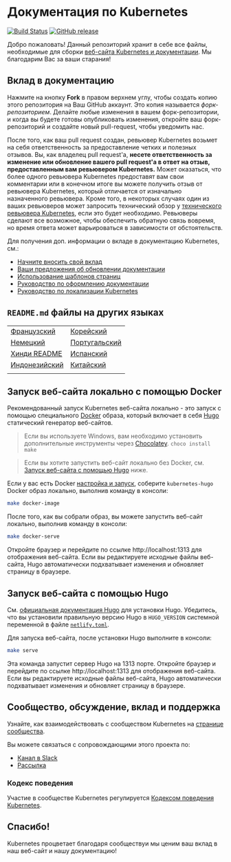 # Документация по Kubernetes

[![Build Status](https://api.travis-ci.org/kubernetes/website.svg?branch=master)](https://travis-ci.org/kubernetes/website)
[![GitHub release](https://img.shields.io/github/release/kubernetes/website.svg)](https://github.com/kubernetes/website/releases/latest)

Добро пожаловать! Данный репозиторий хранит в себе все файлы, необходимые для сборки [веб-сайта Kubernetes и документации](https://kubernetes.io/). Мы благодарим Вас за ваши старания!

## Вклад в документацию

Нажмите на кнопку **Fork** в правом верхнем углу, чтобы создать копию этого репозитория на Ваш GitHub аккаунт. Это копия называется *форк-репозиторием*. Делайте любые изменения в вашем форк-репозитории, и когда вы будете готовы опубликовать изменения, откройте ваш форк-репозиторий и создайте новый pull-request, чтобы уведомить нас.

После того, как ваш pull request создан, ревьювер Kubernetes возьмет на себя ответственность за предоставление четких и полезных отзывов. Вы, как владелец pull request'а, **несете ответственность за изменение или обновление вашего pull request'а в ответ на отзыв, предоставленным вам ревьювером Kubernetes.** Может оказаться, что более одного ревьювера Kubernetes предоставят вам свои комментарии или в конечном итоге вы можете получить отзыв от ревьювера Kubernetes, который отличается от изначально назначенного ревьювера. Кроме того, в некоторых случаях один из ваших ревьюверов может запросить технический обзор у [технического ревьювера Kubernetes](https://github.com/kubernetes/website/wiki/Tech-reviewers), если это будет необходимо. Ревьюверы сделают все возможное, чтобы обеспечить обратную связь вовремя, но время ответа может варьироваться в зависимости от обстоятельств.

Для получения доп. информации о вкладе в документацию Kubernetes, см.:

* [Начните вносить свой вклад](https://kubernetes.io/docs/contribute/start/)
* [Ваши предложения об обновлении документации](http://kubernetes.io/docs/contribute/intermediate#view-your-changes-locally)
* [Использование шаблонов страниц](http://kubernetes.io/docs/contribute/style/page-templates/)
* [Руководство по оформлению документации](http://kubernetes.io/docs/contribute/style/style-guide/)
* [Руководство по локализации Kubernetes](https://kubernetes.io/docs/contribute/localization/)

## `README.md` файлы на других языках
|  |  |
|---|---|
|[Французский](README-fr.md)|[Корейский](README-ko.md)|
|[Немецкий](README-de.md)|[Португальский](README-pt.md)|
|[Хинди README](README-hi.md)|[Испанский](README-es.md)|
|[Индонезийский](README-id.md)|[Китайский](README-zh.md)|
|||

## Запуск веб-сайта локально с помощью Docker

Рекомендованный запуск Kubernetes веб-сайта локально - это запуск с помощью специального [Docker](https://docker.com) образа, который включает в себя [Hugo](https://gohugo.io) статический генератор веб-сайтов.

> Если вы используете Windows, вам необходимо установить дополнительные инструменты через [Chocolatey](https://chocolatey.org). `choco install make`

> Если вы хотите запустить веб-сайт локально без Docker, см. [Запуск веб-сайта с помощью Hugo](#running-the-site-locally-using-hugo) ниже.

Если у вас есть Docker [настройка и запуск](https://www.docker.com/get-started), соберите `kubernetes-hugo` Docker образ локально, выполнив команду в консоли:

```bash
make docker-image
```

После того, как вы собрали образ, вы можете запустить веб-сайт локально, выполнив команду в консоли:

```bash
make docker-serve
```

Откройте браузер и перейдите по ссылке http://localhost:1313 для отображения веб-сайта. Если вы редактируете исходные файлы веб-сайта, Hugo автоматически подхватывает изменения и обновляет страницу в браузере.

## Запуск веб-сайта с помощью Hugo

См. [официальная документация Hugo](https://gohugo.io/getting-started/installing/) для установки Hugo. Убедитесь, что вы установили правильную версию Hugo в `HUGO_VERSION` системной переменной в файле [`netlify.toml`](netlify.toml#L9).

Для запуска веб-сайта, после установки Hugo выполните в консоли:

```bash
make serve
```

Эта команда запустит сервер Hugo на 1313 порте. Откройте браузер и перейдите по ссылке http://localhost:1313 для отображения веб-сайта. Если вы редактируете исходные файлы веб-сайта, Hugo автоматически подхватывает изменения и обновляет страницу в браузере.

## Сообщество, обсуждение, вклад и поддержка

Узнайте, как взаимодействовать с сообществом Kubernetes на [странице сообщества](http://kubernetes.io/community/).

Вы можете связаться с сопровождающими этого проекта по:

- [Канал в Slack](https://kubernetes.slack.com/messages/sig-docs)
- [Рассылка](https://groups.google.com/forum/#!forum/kubernetes-sig-docs)

### Кодекс поведения

Участие в сообществе Kubernetes регулируется [Кодексом поведения Kubernetes](code-of-conduct.md).

## Спасибо!

Kubernetes процветает благодаря сообществуи мы ценим ваш вклад в наш веб-сайт и нашу документацию!
